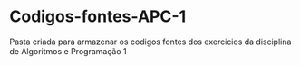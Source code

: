 Codigos-fontes-APC-1
====================

Pasta criada para armazenar os codigos fontes dos exercicios da disciplina de Algoritmos e Programação 1
